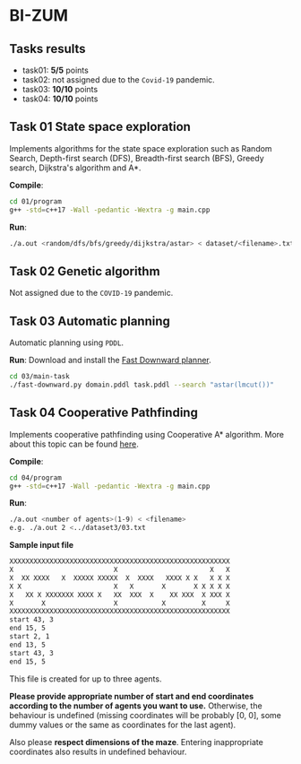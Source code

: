 # BI-ZUM
## Tasks results
- task01: **5/5** points
- task02: not assigned due to the `Covid-19` pandemic.
- task03: **10/10** points
- task04: **10/10** points

## Task 01 State space exploration
Implements algorithms for the state space exploration such as Random Search,
Depth-first search (DFS), Breadth-first search (BFS), Greedy search, Dijkstra's
algorithm and A*.

**Compile**:
```bash
cd 01/program
g++ -std=c++17 -Wall -pedantic -Wextra -g main.cpp
```

**Run**:
```bash
./a.out <random/dfs/bfs/greedy/dijkstra/astar> < dataset/<filename>.txt
```

## Task 02 Genetic algorithm
Not assigned due to the `COVID-19` pandemic.

## Task 03 Automatic planning
Automatic planning using `PDDL`.

**Run**: 
Download and install the [Fast Downward planner](http://www.fast-downward.org).
```bash
cd 03/main-task
./fast-downward.py domain.pddl task.pddl --search "astar(lmcut())"
```
## Task 04 Cooperative Pathfinding
Implements cooperative pathfinding using Cooperative A* algorithm. More about this topic can be found [here](https://www.aaai.org/Papers/AIIDE/2005/AIIDE05-020.pdf).

**Compile**:
```bash
cd 04/program
g++ -std=c++17 -Wall -pedantic -Wextra -g main.cpp
```

**Run**:
```bash
./a.out <number of agents>(1-9) < <filename>
e.g. ./a.out 2 <../dataset3/03.txt
```

**Sample input file**
```txt
XXXXXXXXXXXXXXXXXXXXXXXXXXXXXXXXXXXXXXXXXXXXXXXXXXXXXXX
X                         X                       X   X
X  XX XXXX   X  XXXXX XXXXX  X  XXXX   XXXX X X   X X X
X X                       X   X       X       X X X X X
X   XX X XXXXXXX XXXX X   XX  XXX  X    XX XXX  X XXX X
X       X                 X           X         X     X
XXXXXXXXXXXXXXXXXXXXXXXXXXXXXXXXXXXXXXXXXXXXXXXXXXXXXXX
start 43, 3
end 15, 5
start 2, 1
end 13, 5
start 43, 3
end 15, 5
```
This file is created for up to three agents.

**Please provide appropriate number of start and end coordinates according to the number of agents you want to use.** Otherwise, the behaviour is undefined (missing coordinates will be probably [0, 0], some dummy values or the same as coordinates for the last agent).

Also please **respect dimensions of the maze**. Entering inappropriate coordinates also results in undefined behaviour.

